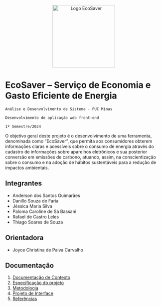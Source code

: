 <p align="center">
  <img src="https://github.com/ICEI-PUC-Minas-PMV-ADS/pmv-ads-2024-1-e1-proj-ecosaver/assets/145709183/775d47a8-853e-4e21-b6a0-f2b99ea3e174" alt="Logo EcoSaver" width="200">
</p>

# EcoSaver – Serviço de Economia e Gasto Eficiente de Energia

```Análise e Desenvolvimento de Sistema - PUC Minas```

```Desenvolvimento de aplicação web front-end```

```1º Semestre/2024```

O objetivo geral deste projeto é o desenvolvimento de uma ferramenta, denominada como “EcoSaver”, que permita aos consumidores obterem informações claras e acessíveis sobre o consumo de energia através do cadastro de informações sobre aparelhos eletrônicos e sua posterior conversão em emissões de carbono, atuando, assim, na conscientização sobre o consumo e na adoção de hábitos sustentáveis para a redução de impactos ambientais.

## Integrantes
- Anderson dos Santos Guimarães
- Danillo Souza de Faria
- Jéssica Maria Silva
- Paloma Caroline de Sá Bassani
- Rafael de Castro Leles
- Thiago Soares de Souza

## Orientadora
- Joyce Christina de Paiva Carvalho

## Documentação
1. [Documentação de Contexto](https://github.com/ICEI-PUC-Minas-PMV-ADS/pmv-ads-2024-1-e1-proj-ecosaver/blob/main/documents/01_documentacao_de_contexto.md)
2. [Especificação do projeto](https://github.com/ICEI-PUC-Minas-PMV-ADS/pmv-ads-2024-1-e1-proj-ecosaver/blob/main/documents/02_especificacao_do_projeto.md)
3. [Metodologia](https://github.com/ICEI-PUC-Minas-PMV-ADS/pmv-ads-2024-1-e1-proj-ecosaver/blob/main/documents/03_metodologia.md)
4. [Projeto de Interface](https://github.com/ICEI-PUC-Minas-PMV-ADS/pmv-ads-2024-1-e1-proj-ecosaver/blob/main/documents/04_projeto_de_interface.md)
5. [Referências](https://github.com/ICEI-PUC-Minas-PMV-ADS/pmv-ads-2024-1-e1-proj-ecosaver/blob/main/documents/05_refer%C3%AAncias.md)



